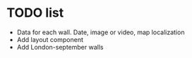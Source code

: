 # TODO list

- Data for each wall. Date, image or video, map localization
- Add layout component
- Add London-september walls
